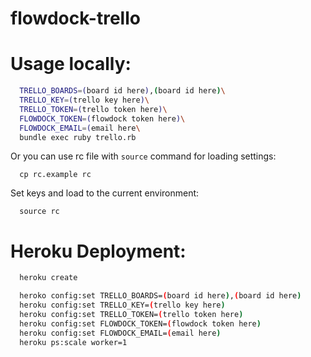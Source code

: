 flowdock-trello
===============

Usage locally:
==============

```bash
  TRELLO_BOARDS=(board id here),(board id here)\
  TRELLO_KEY=(trello key here)\
  TRELLO_TOKEN=(trello token here)\
  FLOWDOCK_TOKEN=(flowdock token here)\
  FLOWDOCK_EMAIL=(email here\
  bundle exec ruby trello.rb
```

Or you can use rc file with ```source``` command for loading settings:

```
  cp rc.example rc
```

Set keys and load to the current environment:

```
  source rc
```

Heroku Deployment:
==================

```bash
  heroku create

  heroko config:set TRELLO_BOARDS=(board id here),(board id here)
  heroku config:set TRELLO_KEY=(trello key here)
  heroku config:set TRELLO_TOKEN=(trello token here)
  heroku config:set FLOWDOCK_TOKEN=(flowdock token here)
  heroku config:set FLOWDOCK_EMAIL=(email here)
  heroku ps:scale worker=1
```

